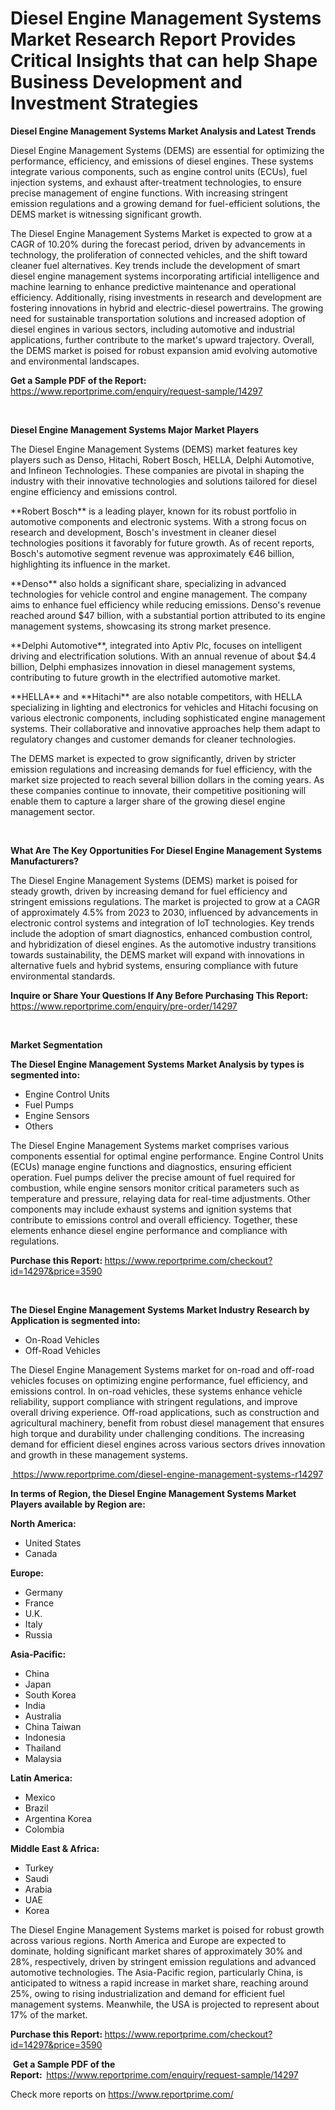 <p><h1>Diesel Engine Management Systems Market Research Report Provides Critical Insights that can help Shape Business Development and Investment Strategies</h1></p><p><strong>Diesel Engine Management Systems Market Analysis and Latest Trends</strong></p>
<p><p>Diesel Engine Management Systems (DEMS) are essential for optimizing the performance, efficiency, and emissions of diesel engines. These systems integrate various components, such as engine control units (ECUs), fuel injection systems, and exhaust after-treatment technologies, to ensure precise management of engine functions. With increasing stringent emission regulations and a growing demand for fuel-efficient solutions, the DEMS market is witnessing significant growth.</p><p>The Diesel Engine Management Systems Market is expected to grow at a CAGR of 10.20% during the forecast period, driven by advancements in technology, the proliferation of connected vehicles, and the shift toward cleaner fuel alternatives. Key trends include the development of smart diesel engine management systems incorporating artificial intelligence and machine learning to enhance predictive maintenance and operational efficiency. Additionally, rising investments in research and development are fostering innovations in hybrid and electric-diesel powertrains. The growing need for sustainable transportation solutions and increased adoption of diesel engines in various sectors, including automotive and industrial applications, further contribute to the market's upward trajectory. Overall, the DEMS market is poised for robust expansion amid evolving automotive and environmental landscapes.</p></p>
<p><strong>Get a Sample PDF of the Report:&nbsp;</strong> <a href="https://www.reportprime.com/enquiry/request-sample/14297?utm_campaign=2665&utm_medium=2&utm_source=Github&utm_content=ia&utm_term=20032025&utm_id=diesel-engine-management-systems">https://www.reportprime.com/enquiry/request-sample/14297</a></p>
<p>&nbsp;</p>
<p><strong>Diesel Engine Management Systems Major Market Players</strong></p>
<p><p>The Diesel Engine Management Systems (DEMS) market features key players such as Denso, Hitachi, Robert Bosch, HELLA, Delphi Automotive, and Infineon Technologies. These companies are pivotal in shaping the industry with their innovative technologies and solutions tailored for diesel engine efficiency and emissions control.</p><p>**Robert Bosch** is a leading player, known for its robust portfolio in automotive components and electronic systems. With a strong focus on research and development, Bosch's investment in cleaner diesel technologies positions it favorably for future growth. As of recent reports, Bosch's automotive segment revenue was approximately €46 billion, highlighting its influence in the market.</p><p>**Denso** also holds a significant share, specializing in advanced technologies for vehicle control and engine management. The company aims to enhance fuel efficiency while reducing emissions. Denso's revenue reached around $47 billion, with a substantial portion attributed to its engine management systems, showcasing its strong market presence.</p><p>**Delphi Automotive**, integrated into Aptiv Plc, focuses on intelligent driving and electrification solutions. With an annual revenue of about $4.4 billion, Delphi emphasizes innovation in diesel management systems, contributing to future growth in the electrified automotive market.</p><p>**HELLA** and **Hitachi** are also notable competitors, with HELLA specializing in lighting and electronics for vehicles and Hitachi focusing on various electronic components, including sophisticated engine management systems. Their collaborative and innovative approaches help them adapt to regulatory changes and customer demands for cleaner technologies.</p><p>The DEMS market is expected to grow significantly, driven by stricter emission regulations and increasing demands for fuel efficiency, with the market size projected to reach several billion dollars in the coming years. As these companies continue to innovate, their competitive positioning will enable them to capture a larger share of the growing diesel engine management sector.</p></p>
<p>&nbsp;</p>
<p><strong>What Are The Key Opportunities For Diesel Engine Management Systems Manufacturers?</strong></p>
<p><p>The Diesel Engine Management Systems (DEMS) market is poised for steady growth, driven by increasing demand for fuel efficiency and stringent emissions regulations. The market is projected to grow at a CAGR of approximately 4.5% from 2023 to 2030, influenced by advancements in electronic control systems and integration of IoT technologies. Key trends include the adoption of smart diagnostics, enhanced combustion control, and hybridization of diesel engines. As the automotive industry transitions towards sustainability, the DEMS market will expand with innovations in alternative fuels and hybrid systems, ensuring compliance with future environmental standards.</p></p>
<p><strong>Inquire or Share Your Questions If Any Before Purchasing This Report:</strong> <a href="https://www.reportprime.com/enquiry/pre-order/14297?utm_campaign=2665&utm_medium=2&utm_source=Github&utm_content=ia&utm_term=20032025&utm_id=diesel-engine-management-systems">https://www.reportprime.com/enquiry/pre-order/14297</a></p>
<p>&nbsp;</p>
<p><strong>Market Segmentation</strong></p>
<p><strong>The Diesel Engine Management Systems Market Analysis by types is segmented into:</strong></p>
<p><ul><li>Engine Control Units</li><li>Fuel Pumps</li><li>Engine Sensors</li><li>Others</li></ul></p>
<p><p>The Diesel Engine Management Systems market comprises various components essential for optimal engine performance. Engine Control Units (ECUs) manage engine functions and diagnostics, ensuring efficient operation. Fuel pumps deliver the precise amount of fuel required for combustion, while engine sensors monitor critical parameters such as temperature and pressure, relaying data for real-time adjustments. Other components may include exhaust systems and ignition systems that contribute to emissions control and overall efficiency. Together, these elements enhance diesel engine performance and compliance with regulations.</p></p>
<p><strong>Purchase this Report:&nbsp;</strong><a href="https://www.reportprime.com/checkout?id=14297&price=3590&utm_campaign=2665&utm_medium=2&utm_source=Github&utm_content=ia&utm_term=20032025&utm_id=diesel-engine-management-systems">https://www.reportprime.com/checkout?id=14297&price=3590</a></p>
<p>&nbsp;</p>
<p><strong>The Diesel Engine Management Systems Market Industry Research by Application is segmented into:</strong></p>
<p><ul><li>On-Road Vehicles</li><li>Off-Road Vehicles</li></ul></p>
<p><p>The Diesel Engine Management Systems market for on-road and off-road vehicles focuses on optimizing engine performance, fuel efficiency, and emissions control. In on-road vehicles, these systems enhance vehicle reliability, support compliance with stringent regulations, and improve overall driving experience. Off-road applications, such as construction and agricultural machinery, benefit from robust diesel management that ensures high torque and durability under challenging conditions. The increasing demand for efficient diesel engines across various sectors drives innovation and growth in these management systems.</p></p>
<p><a href="https://www.reportprime.com/diesel-engine-management-systems-r14297?utm_campaign=2665&utm_medium=2&utm_source=Github&utm_content=ia&utm_term=20032025&utm_id=diesel-engine-management-systems">&nbsp;https://www.reportprime.com/diesel-engine-management-systems-r14297</a></p>
<p><strong>In terms of Region, the Diesel Engine Management Systems Market Players available by Region are:</strong></p>
<p>
    <p> <strong> North America: </strong>
        <ul>
            <li>United States</li>
            <li>Canada</li>
        </ul>
        </p> 
    <p> <strong> Europe: </strong>
        <ul>
            <li>Germany</li>
            <li>France</li>
            <li>U.K.</li>
            <li>Italy</li>
            <li>Russia</li>
        </ul>
        </p> 
    <p> <strong> Asia-Pacific: </strong>
        <ul>
            <li>China</li>
            <li>Japan</li>
            <li>South Korea</li>
            <li>India</li>
            <li>Australia</li>
            <li>China Taiwan</li>
            <li>Indonesia</li>
            <li>Thailand</li>
            <li>Malaysia</li>
        </ul>
        </p> 
    <p> <strong> Latin America: </strong>
        <ul>
            <li>Mexico</li>
            <li>Brazil</li>
            <li>Argentina Korea</li>
            <li>Colombia</li>
        </ul>
        </p> 
    <p> <strong> Middle East & Africa: </strong>
        <ul>
            <li>Turkey</li>
            <li>Saudi</li>
            <li>Arabia</li>
            <li>UAE</li>
            <li>Korea</li>
        </ul>
    </p>
    </p>
<p><p>The Diesel Engine Management Systems market is poised for robust growth across various regions. North America and Europe are expected to dominate, holding significant market shares of approximately 30% and 28%, respectively, driven by stringent emission regulations and advanced automotive technologies. The Asia-Pacific region, particularly China, is anticipated to witness a rapid increase in market share, reaching around 25%, owing to rising industrialization and demand for efficient fuel management systems. Meanwhile, the USA is projected to represent about 17% of the market.</p></p>
<p><strong>Purchase this Report: </strong><a href="https://www.reportprime.com/checkout?id=14297&price=3590&utm_campaign=2665&utm_medium=2&utm_source=Github&utm_content=ia&utm_term=20032025&utm_id=diesel-engine-management-systems">https://www.reportprime.com/checkout?id=14297&price=3590</a></p>
<p>&nbsp;<strong>Get a Sample PDF of the Report:&nbsp;&nbsp;</strong><a href="https://www.reportprime.com/enquiry/request-sample/14297?utm_campaign=2665&utm_medium=2&utm_source=Github&utm_content=ia&utm_term=20032025&utm_id=diesel-engine-management-systems">https://www.reportprime.com/enquiry/request-sample/14297</a></p>
<p><strong></strong></p>
<p>Check more reports on <a href="https://www.reportprime.com/?utm_campaign=2665&utm_medium=2&utm_source=Github&utm_content=ia&utm_term=20032025&utm_id=diesel-engine-management-systems">https://www.reportprime.com/</a></p>